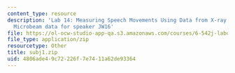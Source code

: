 ```yaml
---
content_type: resource
description: 'Lab 14: Measuring Speech Movements Using Data from X-ray Microbeam System:
  Microbeam data for speaker JW16'
file: https://ol-ocw-studio-app-qa.s3.amazonaws.com/courses/6-542j-laboratory-on-the-physiology-acoustics-and-perception-of-speech-fall-2005/4806ade49c72226f7e7411a62de93364_subj1.zip
file_type: application/zip
resourcetype: Other
title: subj1.zip
uid: 4806ade4-9c72-226f-7e74-11a62de93364
---
```

